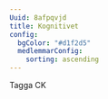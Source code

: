 ```yaml
---
Uuid: 8afpqvjd
title: Kognitivet
config:
  bgColor: "#d1f2d5"
  medlemmarConfig:
    sorting: ascending
---
```

Tagga CK
